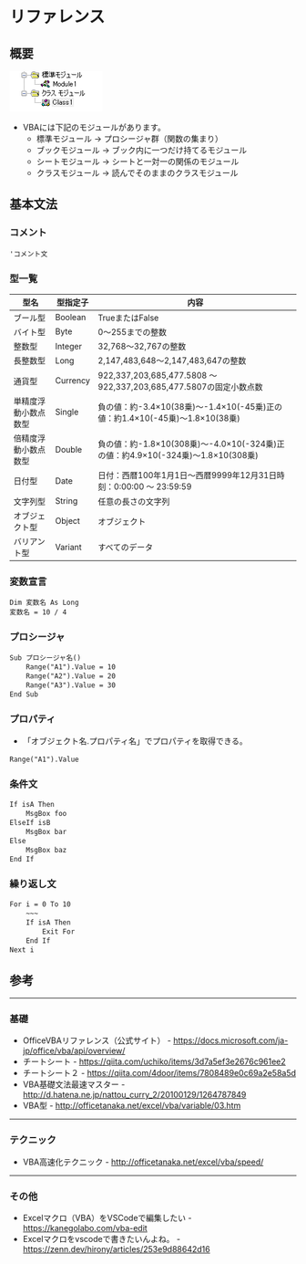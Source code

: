 # リファレンス

## 概要

![img](img/2022-07-02-09-26-23.png)

- VBAには下記のモジュールがあります。
  - 標準モジュール → プロシージャ群（関数の集まり）
  - ブックモジュール → ブック内に一つだけ持てるモジュール
  - シートモジュール → シートと一対一の関係のモジュール
  - クラスモジュール → 読んでそのままのクラスモジュール

## 基本文法

### コメント

```vba
'コメント文
```

### 型一覧

|型名|型指定子|内容|
|----|----|----|
|ブール型| Boolean|TrueまたはFalse|
|バイト型| Byte|0～255までの整数|
|整数型| Integer|32,768～32,767の整数|
|長整数型| Long|2,147,483,648～2,147,483,647の整数|
|通貨型| Currency|922,337,203,685,477.5808 ～ 922,337,203,685,477.5807の固定小数点数|
|単精度浮動小数点数型| Single|負の値：約-3.4×10(38乗)～-1.4×10(-45乗)正の値：約1.4×10(-45乗)～1.8×10(38乗)|
|倍精度浮動小数点数型| Double|負の値：約-1.8×10(308乗)～-4.0×10(-324乗)正の値：約4.9×10(-324乗)～1.8×10(308乗)|
|日付型| Date|日付：西暦100年1月1日～西暦9999年12月31日時刻：0:00:00 ～ 23:59:59|
|文字列型| String|任意の長さの文字列
|オブジェクト型| Object|オブジェクト|
|バリアント型| Variant|すべてのデータ|

### 変数宣言

```vba
Dim 変数名 As Long
変数名 = 10 / 4
```

### プロシージャ

```vba
Sub プロシージャ名()
    Range("A1").Value = 10
    Range("A2").Value = 20
    Range("A3").Value = 30
End Sub
```

### プロパティ

- 「オブジェクト名.プロパティ名」でプロパティを取得できる。

```vba
Range("A1").Value
```

### 条件文

```vba
If isA Then
    MsgBox foo
ElseIf isB
    MsgBox bar
Else
    MsgBox baz
End If
```

### 繰り返し文

```vba
For i = 0 To 10
    ~~~
    If isA Then
        Exit For
    End If
Next i
```

## 参考

---

### 基礎

- OfficeVBAリファレンス（公式サイト） - <https://docs.microsoft.com/ja-jp/office/vba/api/overview/>
- チートシート - <https://qiita.com/uchiko/items/3d7a5ef3e2676c961ee2>
- チートシート２ - <https://qiita.com/4door/items/7808489e0c69a2e58a5d>
- VBA基礎文法最速マスター - <http://d.hatena.ne.jp/nattou_curry_2/20100129/1264787849>
- VBA型 - <http://officetanaka.net/excel/vba/variable/03.htm>

---

### テクニック

- VBA高速化テクニック - <http://officetanaka.net/excel/vba/speed/>

---

### その他

- Excelマクロ（VBA）をVSCodeで編集したい - <https://kanegolabo.com/vba-edit>
- Excelマクロをvscodeで書きたいんよね。 - <https://zenn.dev/hirony/articles/253e9d88642d16>